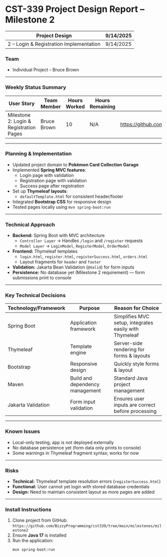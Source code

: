 # CST-339 Project Design Report – Milestone 2

| Project Design | 9/14/2025 |
|----------------|-----------|
| 2 – Login & Registration Implementation | 9/14/2025 | 1.0 |

### Team
- Individual Project – Bruce Brown

---

### Weekly Status Summary
| User Story | Team Member | Hours Worked | Hours Remaining | Git URL | 
|------------|------------|--------------|----------------|---------|
| Milestone 2: Login & Registration Pages | Bruce Brown | 10 | N/A | https://github.com/BizzyProgramming/cst339.git |

---

### Planning & Implementation
- Updated project domain to **Pokémon Card Collection Garage**  
- Implemented **Spring MVC features**:
  - Login page with validation  
  - Registration page with validation  
  - Success page after registration
- Set up **Thymeleaf layouts**:
  - `defaultTemplate.html` for consistent header/footer
- Integrated **Bootstrap CSS** for responsive design  
- Tested pages locally using `mvn spring-boot:run`  

---

### Technical Approach
- **Backend:** Spring Boot with MVC architecture
  - `Controller Layer` → Handles `/login` and `/register` requests  
  - `Model Layer` → `LoginModel`, `RegisterModel`, `OrderModel`  
- **Frontend:** Thymeleaf templates
  - `login.html`, `register.html`, `registerSuccess.html`, `orders.html`  
  - Layout fragments for `header` and `footer`  
- **Validation:** Jakarta Bean Validation (`@Valid`) for form inputs  
- **Persistence:** No database yet (Milestone 2 requirement) — form submissions print to console  

---

### Key Technical Decisions
| Technology/Framework | Purpose | Reason for Choice |
|--------------------|---------|----------------|
| Spring Boot | Application framework | Simplifies MVC setup, integrates easily with Thymeleaf |
| Thymeleaf | Template engine | Server-side rendering for forms & layouts |
| Bootstrap | Responsive design | Quickly style forms & layout |
| Maven | Build and dependency management | Standard Java project management |
| Jakarta Validation | Form input validation | Ensures user inputs are correct before processing |

---

### Known Issues
- Local-only testing; app is not deployed externally  
- No database persistence yet (form data only prints to console)  
- Some warnings in Thymeleaf fragment syntax; works for now  

---

### Risks
- **Technical:** Thymeleaf template resolution errors (`registerSuccess.html`)  
- **Functional:** User cannot yet login with stored database credentials  
- **Design:** Need to maintain consistent layout as more pages are added  

---

### Install Instructions
1. Clone project from GitHub: `https://github.com/BizzyProgramming/cst339/tree/main/milestones/milestone2`  
2. Ensure **Java 17** is installed  
3. Run the application:  
   ```bash
   mvn spring-boot:run
